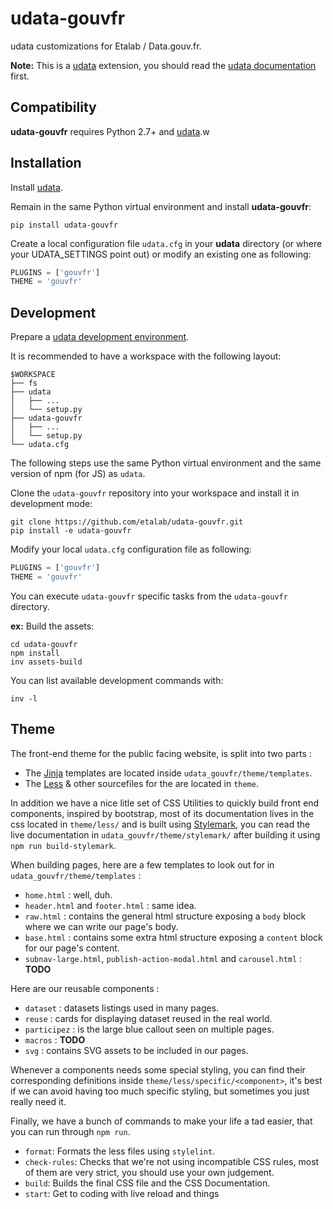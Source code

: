 # udata-gouvfr

udata customizations for Etalab / Data.gouv.fr.

**Note:** This is a [udata][] extension, you should read the [udata documentation][udata-doc] first.

## Compatibility

**udata-gouvfr** requires Python 2.7+ and [udata][].w


## Installation

Install [udata][].

Remain in the same Python virtual environment
and install **udata-gouvfr**:

```shell
pip install udata-gouvfr
```

Create a local configuration file `udata.cfg` in your **udata** directory
(or where your UDATA_SETTINGS point out) or modify an existing one as following:

```python
PLUGINS = ['gouvfr']
THEME = 'gouvfr'
```

## Development

Prepare a [udata development environment][udata-develop].

It is recommended to have a workspace with the following layout:

```shell
$WORKSPACE
├── fs
├── udata
│   ├── ...
│   └── setup.py
├── udata-gouvfr
│   ├── ...
│   └── setup.py
└── udata.cfg
```

The following steps use the same Python virtual environment
and the same version of npm (for JS) as `udata`.

Clone the `udata-gouvfr` repository into your workspace
and install it in development mode:

```shell
git clone https://github.com/etalab/udata-gouvfr.git
pip install -e udata-gouvfr
```

Modify your local `udata.cfg` configuration file as following:

```python
PLUGINS = ['gouvfr']
THEME = 'gouvfr'
```

You can execute `udata-gouvfr` specific tasks from the `udata-gouvfr` directory.

**ex:** Build the assets:

```shell
cd udata-gouvfr
npm install
inv assets-build
```

You can list available development commands with:

```shell
inv -l
```


## Theme

The front-end theme for the public facing website, is split into two parts :
- The [Jinja](https://jinja.palletsprojects.com/en/2.11.x/) templates are located inside `udata_gouvfr/theme/templates`.
- The [Less](http://lesscss.org/) & other sourcefiles for the are located in `theme`.

In addition we have a nice litle set of CSS Utilities to quickly build front end components, inspired by bootstrap, most of its documentation
lives in the css located in `theme/less/` and is built using [Stylemark](https://github.com/mpetrovich/stylemark), you can read the live documentation
in `udata_gouvfr/theme/stylemark/` after building it using `npm run build-stylemark`.

When building pages, here are a few templates to look out for in `udata_gouvfr/theme/templates` :
- `home.html` : well, duh.
- `header.html` and `footer.html` : same idea.
- `raw.html` : contains the general html structure exposing a `body` block where we can write our page's body.
- `base.html` : contains some extra html structure exposing a `content` block for our page's content.
- `subnav-large.html`, `publish-action-modal.html` and `carousel.html` : **TODO**

Here are our reusable components :
- `dataset` : datasets listings used in many pages.
- `reuse` : cards for displaying dataset reused in the real world.
- `participez` : is the large blue callout seen on multiple pages.
- `macros` : **TODO**
- `svg` : contains SVG assets to be included in our pages.

Whenever a components needs some special styling, you can find their corresponding definitions inside `theme/less/specific/<component>`,
it's best if we can avoid having too much specific styling, but sometimes you just really need it.

Finally, we have a bunch of commands to make your life a tad easier, that you can run through `npm run`.
- `format`: Formats the less files using `stylelint`.
- `check-rules`: Checks that we're not using incompatible CSS rules, most of them are very strict, you should use your own judgement.
- `build`: Builds the final CSS file and the CSS Documentation.
- `start`: Get to coding with live reload and things

[udata]: https://github.com/opendatateam/udata
[udata-doc]: http://udata.readthedocs.io/en/stable/
[udata-develop]: http://udata.readthedocs.io/en/stable/development-environment/
